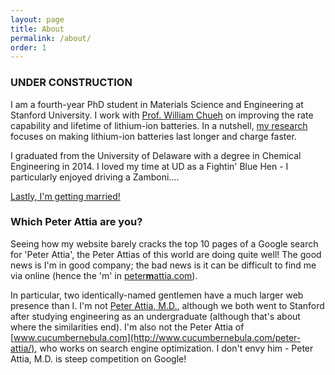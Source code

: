 ```yaml
---
layout: page
title: About
permalink: /about/
order: 1
---
```

### UNDER CONSTRUCTION

I am a fourth-year PhD student in Materials Science and Engineering at Stanford
University.
I work with [Prof. William Chueh](http://chuehlab.stanford.edu) on improving
the rate capability and lifetime of lithium-ion batteries.
In a nutshell, [my research](/research) focuses on making lithium-ion batteries last longer
and charge faster.


I graduated from the University of Delaware with a degree in Chemical
Engineering in 2014. I loved my time at UD as a Fightin' Blue Hen -
I particularly enjoyed driving a Zamboni....

[Lastly, I'm getting married!](https://withjoy.com/toripluspete)

### Which Peter Attia are you?

Seeing how my website barely cracks the top 10 pages of a Google search for
'Peter Attia', the Peter Attias of this world are doing quite well! The good
news is I'm in good company; the bad news is it can be difficult to find me via
online (hence the 'm' in [peter**m**attia.com](http://www.petermattia.com)).

In particular, two identically-named gentlemen have a much larger web presence than I.
I'm not [Peter Attia, M.D.](http://eatingacademy.com/dr-peter-attia),
although we both went to Stanford after studying engineering as an undergraduate
(although that's about where the similarities end). I'm also not the Peter Attia
of [www.cucumbernebula.com](http://www.cucumbernebula.com/peter-attia/),
who works on search engine optimization. I don't envy him - Peter Attia, M.D.
is steep competition on Google!
